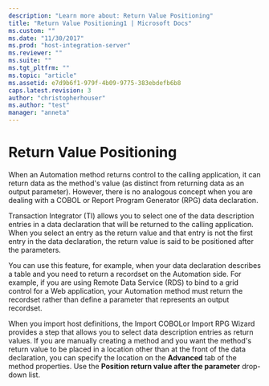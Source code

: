 ```yaml
---
description: "Learn more about: Return Value Positioning"
title: "Return Value Positioning1 | Microsoft Docs"
ms.custom: ""
ms.date: "11/30/2017"
ms.prod: "host-integration-server"
ms.reviewer: ""
ms.suite: ""
ms.tgt_pltfrm: ""
ms.topic: "article"
ms.assetid: e7d9b6f1-979f-4b09-9775-383ebdefb6b8
caps.latest.revision: 3
author: "christopherhouser"
ms.author: "test"
manager: "anneta"
---
```

# Return Value Positioning
When an Automation method returns control to the calling application, it can return data as the method's value (as distinct from returning data as an output parameter). However, there is no analogous concept when you are dealing with a COBOL or Report Program Generator (RPG) data declaration.  
  
 Transaction Integrator (TI) allows you to select one of the data description entries in a data declaration that will be returned to the calling application. When you select an entry as the return value and that entry is not the first entry in the data declaration, the return value is said to be positioned after the parameters.  
  
 You can use this feature, for example, when your data declaration describes a table and you need to return a recordset on the Automation side. For example, if you are using Remote Data Service (RDS) to bind to a grid control for a Web application, your Automation method must return the recordset rather than define a parameter that represents an output recordset.  
  
 When you import host definitions, the Import COBOLor Import RPG Wizard provides a step that allows you to select data description entries as return values. If you are manually creating a method and you want the method's return value to be placed in a location other than at the front of the data declaration, you can specify the location on the **Advanced** tab of the method properties. Use the **Position return value after the parameter** drop-down list.
